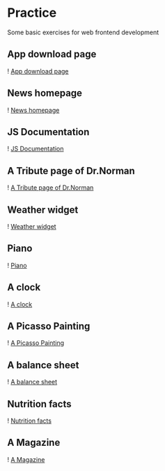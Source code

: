 # Practice
Some basic exercises for web frontend development

## App download page
! [App download page](./app-download-page/app_download_page.png)

## News homepage
! [News homepage](./news-homepage-main/newsHomePage.png)

## JS Documentation
! [JS Documentation](./Build%20A%20JS%20Documentation/JS-Documentation.png)

## A Tribute page of Dr.Norman
! [A Tribute page of Dr.Norman](./tributePage-DrNorman/tributePage-DrNorman.png) 

## Weather widget
! [Weather widget](./Stockholm-Weather(html&css)/weatherWidget.png)

## Piano
! [Piano](./Build%20A%20Piano/Piano.png)

## A clock
! [A clock](./a-clock/clock.png)

## A Picasso Painting
! [A Picasso Painting](./Build-A-Picasso-Painting/PicassoPainting.png)

## A balance sheet
! [A balance sheet](./build-a-balance-sheet/balanceSheet.png)

## Nutrition facts
! [Nutrition facts](./Nutrition-Fact/nutritionFacts.png)

## A Magazine
! [A Magazine](./Build%20A%20Magazine/Magazine.png)

















 

